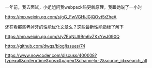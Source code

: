 一年前，我去面试，小姐姐问我webpack热更新原理，我跟她说了一小时

https://mp.weixin.qq.com/s/gG_FwVGHiJGjQOvt5rZheA

还在看那些老掉牙的性能优化文章么？这些最新性能指标了解下

https://mp.weixin.qq.com/s/y7EqNlJ9Bm6vZKxYwJ090Q

https://github.com/dwqs/blog/issues/74

https://www.nowcoder.com/discuss/400008?type=all&order=time&pos=&page=1&channel=-2&source_id=search_all